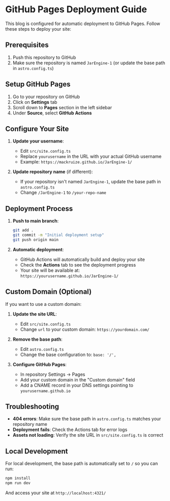 # GitHub Pages Deployment Guide

This blog is configured for automatic deployment to GitHub Pages. Follow these steps to deploy your site:

## Prerequisites

1. Push this repository to GitHub
2. Make sure the repository is named `JarEngine-1` (or update the base path in `astro.config.ts`)

## Setup GitHub Pages

1. Go to your repository on GitHub
2. Click on **Settings** tab
3. Scroll down to **Pages** section in the left sidebar
4. Under **Source**, select **GitHub Actions**

## Configure Your Site

1. **Update your username**: 
   - Edit `src/site.config.ts`
   - Replace `yourusername` in the URL with your actual GitHub username
   - Example: `https://mackruize.github.io/JarEngine-1/`

2. **Update repository name** (if different):
   - If your repository isn't named `JarEngine-1`, update the base path in `astro.config.ts`
   - Change `/JarEngine-1` to `/your-repo-name`

## Deployment Process

1. **Push to main branch**: 
   ```bash
   git add .
   git commit -m "Initial deployment setup"
   git push origin main
   ```

2. **Automatic deployment**:
   - GitHub Actions will automatically build and deploy your site
   - Check the **Actions** tab to see the deployment progress
   - Your site will be available at: `https://yourusername.github.io/JarEngine-1/`

## Custom Domain (Optional)

If you want to use a custom domain:

1. **Update the site URL**:
   - Edit `src/site.config.ts`
   - Change `url` to your custom domain: `https://yourdomain.com/`

2. **Remove the base path**:
   - Edit `astro.config.ts`
   - Change the base configuration to: `base: '/',`

3. **Configure GitHub Pages**:
   - In repository Settings → Pages
   - Add your custom domain in the "Custom domain" field
   - Add a CNAME record in your DNS settings pointing to `yourusername.github.io`

## Troubleshooting

- **404 errors**: Make sure the base path in `astro.config.ts` matches your repository name
- **Deployment fails**: Check the Actions tab for error logs
- **Assets not loading**: Verify the site URL in `src/site.config.ts` is correct

## Local Development

For local development, the base path is automatically set to `/` so you can run:

```bash
npm install
npm run dev
```

And access your site at `http://localhost:4321/`

